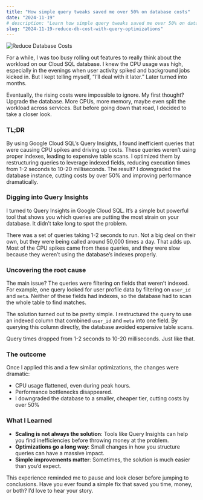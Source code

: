```yaml
---
title: "How simple query tweaks saved me over 50% on database costs"
date: "2024-11-19"
# description: "Learn how simple query tweaks saved me over 50% on database costs."
slug: "2024-11-19-reduce-db-cost-with-query-optimizations"
---
```


![Reduce Database Costs](/resources/blog/db-cost-opt-with-query-opt.webp)

For a while, I was too busy rolling out features to really think about the workload on our Cloud SQL database. I knew the CPU usage was high, especially in the evenings when user activity spiked and background jobs kicked in. But I kept telling myself, “I’ll deal with it later.” Later turned into months.

Eventually, the rising costs were impossible to ignore. My first thought? Upgrade the database. More CPUs, more memory, maybe even split the workload across services. But before going down that road, I decided to take a closer look.

### TL;DR

By using Google Cloud SQL’s Query Insights, I found inefficient queries that were causing CPU spikes and driving up costs. These queries weren’t using proper indexes, leading to expensive table scans. I optimized them by restructuring queries to leverage indexed fields, reducing execution times from 1-2 seconds to 10-20 milliseconds. The result? I downgraded the database instance, cutting costs by over 50% and improving performance dramatically.

### Digging into Query Insights

I turned to Query Insights in Google Cloud SQL. It’s a simple but powerful tool that shows you which queries are putting the most strain on your database. It didn’t take long to spot the problem.

There was a set of queries taking 1-2 seconds to run. Not a big deal on their own, but they were being called around 50,000 times a day. That adds up. Most of the CPU spikes came from these queries, and they were slow because they weren’t using the database’s indexes properly.

### Uncovering the root cause

The main issue? The queries were filtering on fields that weren’t indexed. For example, one query looked for user profile data by filtering on `user_id` and `meta`. Neither of these fields had indexes, so the database had to scan the whole table to find matches.

The solution turned out to be pretty simple. I restructured the query to use an indexed column that combined `user_id` and `meta` into one field. By querying this column directly, the database avoided expensive table scans.

Query times dropped from 1-2 seconds to 10-20 milliseconds. Just like that.

### The outcome

Once I applied this and a few similar optimizations, the changes were dramatic:

- CPU usage flattened, even during peak hours.
- Performance bottlenecks disappeared.
- I downgraded the database to a smaller, cheaper tier, cutting costs by over 50%

### What I Learned

- **Scaling is not always the solution**: Tools like Query Insights can help you find inefficiencies before throwing money at the problem.
- **Optimizations go a long way**: Small changes in how you structure queries can have a massive impact.
- **Simple improvements matter**: Sometimes, the solution is much easier than you’d expect.

This experience reminded me to pause and look closer before jumping to conclusions. Have you ever found a simple fix that saved you time, money, or both? I’d love to hear your story.